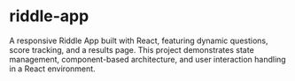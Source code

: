 # riddle-app
A responsive Riddle App built with React, featuring dynamic questions, score tracking, and a results page. This project demonstrates state management, component-based architecture, and user interaction handling in a React environment.
